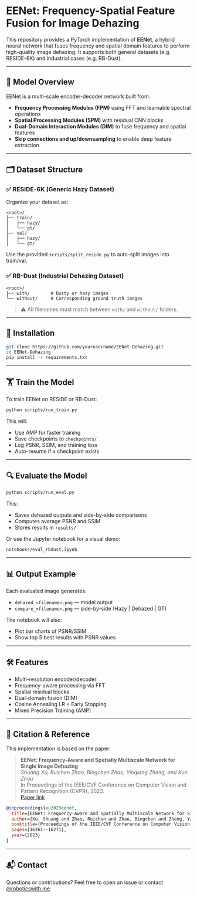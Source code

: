 # EENet: Frequency-Spatial Feature Fusion for Image Dehazing

This repository provides a PyTorch implementation of **EENet**, a hybrid neural network that fuses frequency and spatial domain features to perform high-quality image dehazing. It supports both general datasets (e.g. RESIDE-6K) and industrial cases (e.g. RB-Dust).

---

## 🧠 Model Overview

EENet is a multi-scale encoder-decoder network built from:
- **Frequency Processing Modules (FPM)** using FFT and learnable spectral operations
- **Spatial Processing Modules (SPM)** with residual CNN blocks
- **Dual-Domain Interaction Modules (DIM)** to fuse frequency and spatial features
- **Skip connections and up/downsampling** to enable deep feature extraction

---

## 🗂 Dataset Structure

### ✅ RESIDE-6K (Generic Hazy Dataset)

Organize your dataset as:

```
<root>/
├── train/
│   ├── hazy/
│   └── gt/
├── val/
│   ├── hazy/
│   └── gt/
```

Use the provided `scripts/split_reside.py` to auto-split images into train/val.

### ✅ RB-Dust (Industrial Dehazing Dataset)

```
<root>/
├── with/        # Dusty or hazy images
└── without/     # Corresponding ground truth images
```

> ⚠️ All filenames must match between `with/` and `without/` folders.

---

## 🔧 Installation

```bash
git clone https://github.com/yourusername/EENet-Dehazing.git
cd EENet-Dehazing
pip install -r requirements.txt
```

---

## 🏋️ Train the Model

To train EENet on RESIDE or RB-Dust:

```bash
python scripts/run_train.py
```

This will:
- Use AMP for faster training
- Save checkpoints to `checkpoints/`
- Log PSNR, SSIM, and training loss
- Auto-resume if a checkpoint exists

---

## 🔍 Evaluate the Model

```bash
python scripts/run_eval.py
```

This:
- Saves dehazed outputs and side-by-side comparisons
- Computes average PSNR and SSIM
- Stores results in `results/`

Or use the Jupyter notebook for a visual demo:

```bash
notebooks/eval_rbdust.ipynb
```

---

## 📊 Output Example

Each evaluated image generates:
- `dehazed_<filename>.png` — model output
- `compare_<filename>.png` — side-by-side (Hazy | Dehazed | GT)

The notebook will also:
- Plot bar charts of PSNR/SSIM
- Show top 5 best results with PSNR values

---

## 🛠 Features

- Multi-resolution encoder/decoder
- Frequency-aware processing via FFT
- Spatial residual blocks
- Dual-domain fusion (DIM)
- Cosine Annealing LR + Early Stopping
- Mixed Precision Training (AMP)

---

## 📑 Citation & Reference

This implementation is based on the paper:

> **EENet: Frequency-Aware and Spatially Multiscale Network for Single Image Dehazing**  
> *Shuang Xu, Ruichen Zhao, Bingchen Zhao, Yinqiang Zheng, and Kun Zhou*  
> In Proceedings of the IEEE/CVF Conference on Computer Vision and Pattern Recognition (CVPR), 2023.  
> [Paper link](https://openaccess.thecvf.com/content/CVPR2023/html/Xu_EENet_Frequency-Aware_and_Spatially_Multiscale_Network_for_Single_Image_Dehazing_CVPR_2023_paper.html)

```bibtex
@inproceedings{xu2023eenet,
  title={EENet: Frequency-Aware and Spatially Multiscale Network for Single Image Dehazing},
  author={Xu, Shuang and Zhao, Ruichen and Zhao, Bingchen and Zheng, Yinqiang and Zhou, Kun},
  booktitle={Proceedings of the IEEE/CVF Conference on Computer Vision and Pattern Recognition},
  pages={16261--16271},
  year={2023}
}
```

---

## 📬 Contact

Questions or contributions? Feel free to open an issue or contact [@roboticswith.me](https://roboticswith.me).
